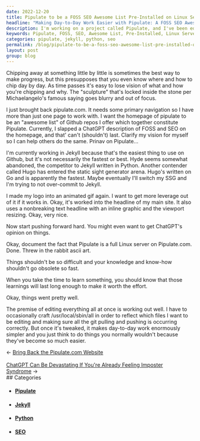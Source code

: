 ```yaml
---
date: 2022-12-20
title: Pipulate to be a FOSS SEO Awesome List Pre-Installed on Linux Server
headline: "Making Day-to-Day Work Easier with Pipulate: A FOSS SEO Awesome List Pre-Installed on Linux Server"
description: I'm working on a project called Pipulate, and I've been editing everything all at once to make day-to-day work easier. I'm using Jekyll as the static website generator, but I'm considering switching to Hugo. I've also made my logo into an animated gif and used it in the headline of my main site, and I'm documenting the fact that Pipulate is a full Linux server. Come check out my project and see what I'm up to!
keywords: Pipulate, FOSS, SEO, Awesome List, Pre-Installed, Linux Server, Jekyll, Hugo, Animated GIF, Script, Day-to-Day, Project, Static Website Generator, Logo, Headline
categories: pipulate, jekyll, python, seo
permalink: /blog/pipulate-to-be-a-foss-seo-awesome-list-pre-installed-on-linux-server/
layout: post
group: blog
---
```



Chipping away at something little by little is sometimes the best way to make
progress, but this presupposes that you even know where and how to chip day by
day. As time passes it's easy to lose vision of what and how you're chipping
and why. The "sculpture" that's locked inside the stone per Michaelangelo's
famous saying goes blurry and out of focus.

I just brought back pipulate.com. It needs some primary navigation so I have
more than just one page to work with. I want the homepage of pipulate to be an
"awesome list" of Github repos I offer which together constitute Pipulate.
Currently, I slapped a ChatGPT description of FOSS and SEO on the homepage, and
that' can't (shouldn't) last. Clarify my vision for myself so I can help others
do the same. Prinav on Pipulate...

I'm currently working in Jekyll because that's the easiest thing to use on
Github, but it's not necessarily the fastest or best. Hyde seems somewhat
abandoned, the competitor to Jekyll written in Python. Another contender called
Hugo has entered the static sight generator arena. Hugo's written on Go and is
apparently the fastest. Maybe eventually I'll switch my SSG and I'm trying to
not over-commit to Jekyll.

I made my logo into an animated gif again. I want to get more leverage out of
it if it works in. Okay, it's worked into the headline of my main site. It also
uses a nonbreaking text headline with an inline graphic and the viewport
resizing. Okay, very nice.

Now start pushing forward hard. You might even want to get ChatGPT's opinion on
things.

Okay, document the fact that Pipulate is a full Linux server on Pipulate.com.
Done. Threw in the rabbit ascii art.

Things shouldn't be so difficult and your knowledge and know-how shouldn't go
obsolete so fast.

When you take the time to learn something, you should know that those learnings
will last long enough to make it worth the effort.

Okay, things went pretty well.

The premise of editing everything all at once is working out well. I have to
occasionally craft /usr/local/sbin/all in order to reflect which files I want
to be editing and making sure all the git pulling and pushing is occurring
correctly. But once it's tweaked, it makes day-to-day work enormously simpler
and you just think to do things you normally wouldn't because they've become so
much easier.


<div class="arrow-links"><div class="post-nav-prev"><span class="arrow">&larr;&nbsp;</span><a href="/blog/bring-back-the-pipulate-com-website/">Bring Back the Pipulate.com Website</a></div> &nbsp; <div class="post-nav-next"><a href="/blog/chatgpt-can-be-devastating-if-you-re-already-feeling-imposter-syndrome/">ChatGPT Can Be Devastating If You're Already Feeling Imposter Syndrome</a><span class="arrow">&nbsp;&rarr;</span></div></div>
## Categories

<ul>
<li><h4><a href='/pipulate/'>Pipulate</a></h4></li>
<li><h4><a href='/jekyll/'>Jekyll</a></h4></li>
<li><h4><a href='/python/'>Python</a></h4></li>
<li><h4><a href='/seo/'>SEO</a></h4></li></ul>